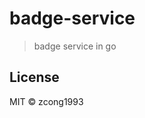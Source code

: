 # badge-service
<!--
[![Go Report Card](https://goreportcard.com/badge/github.com/zcong1993/badge-service)](https://goreportcard.com/report/github.com/zcong1993/badge-service)
-->

> badge service in go

## License

MIT &copy; zcong1993
